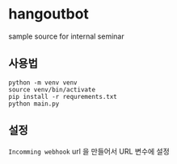 # hangoutbot
sample source for internal seminar

## 사용법
```shell script
python -m venv venv
source venv/bin/activate
pip install -r requrements.txt
python main.py
```

## 설정
`Incomming webhook` url 을 만들어서 URL 변수에 설정
